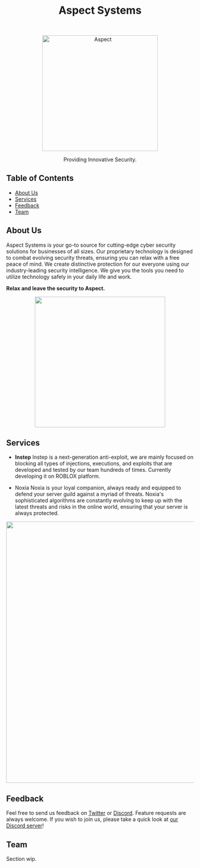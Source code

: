 <h1 align="center"> Aspect Systems </h1> <br>
<p align="center">
  <a href="https://aspectsystems.dev/">
    <img alt="Aspect" title="Aspect" src="https://i.imgur.com/HKmgKfi.png" width="310">
  </a>
</p>

<p align="center">
  Providing Innovative Security.
</p>

<!-- START doctoc generated TOC please keep comment here to allow auto update -->
<!-- DON'T EDIT THIS SECTION, INSTEAD RE-RUN doctoc TO UPDATE -->
## Table of Contents

- [About Us](#about-us)
- [Services](#services)
- [Feedback](#feedback)
- [Team](#team)

<!-- END doctoc generated TOC please keep comment here to allow auto update -->

## About Us
Aspect Systems is your go-to source for cutting-edge cyber security solutions for businesses of all sizes. Our proprietary technology is designed to combat evolving security threats, ensuring you can relax with a free peace of mind. We create distinctive protection for our everyone using our industry-leading security intelligence. We give you the tools you need to utilize technology safely in your daily life and work.

**Relax and leave the security to Aspect.**

<p align="center">
  <img src = "https://i.imgur.com/YhuHELc.png" width=350>
</p>

## Services

* **Instep**
Instep is a next-generation anti-exploit, we are mainly focused on blocking all types of injections, executions, and exploits that are developed and tested by our team hundreds of times. Currently developing it on ROBLOX platform. 

* Noxia
Noxia is your loyal companion, always ready and equipped to defend your server guild against a myriad of threats. Noxia's sophisticated algorithms are constantly evolving to keep up with the latest threats and risks in the online world, ensuring that your server is always protected. 

<p align="center">
  <img src = "https://i.imgur.com/uYTf5RY.png" width=700>
</p>

## Feedback

Feel free to send us feedback on [Twitter](https://twitter.com/aspectsofficial) or [Discord](https://discord.gg/aspect-systems-930476025933070356). Feature requests are always welcome. If you wish to join us, please take a quick look at [our Discord server](https://discord.gg/aspect-systems-930476025933070356)!

## Team

Section wip.
